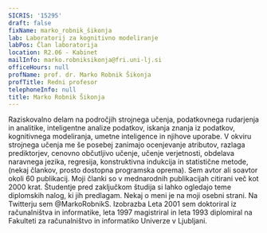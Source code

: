 ```yaml
---
SICRIS: '15295'
draft: false
fixName: marko_robnik_šikonja
lab: Laboratorij za kognitivno modeliranje
labPos: Član laboratorija
location: R2.06 - Kabinet
mailInfo: marko.robniksikonja@fri.uni-lj.si
officeHours: null
profName: prof. dr. Marko Robnik Šikonja
profTitle: Redni profesor
telephoneInfo: null
title: Marko Robnik Šikonja
---
```



Raziskovalno delam na področjih strojnega učenja, podatkovnega rudarjenja in analitike, inteligentne analize podatkov, iskanja znanja iz podatkov, kognitivnega modeliranja, umetne inteligence in njihove uporabe. V okviru strojnega učenja me še posebej zanimajo ocenjevanje atributov, razlaga prediktorjev, cenovno občutljivo učenje, učenje verjetnosti, obdelava naravnega jezika, regresija, konstruktivna indukcija in statistične metode,(nekaj člankov, prosto dostopna programska oprema). Sem avtor ali soavtor okoli 60 publikacij. Moji članki so v mednarodnih publikacijah citirani več kot 2000 krat.
Študentje pred zaključkom študija si lahko ogledajo teme diplomskih nalog, ki jih predlagam.
Nekaj o meni je na moji osebni strani. Na Twitterju sem @MarkoRobnikS.
Izobrazba
Leta 2001 sem doktoriral iz računalništva in informatike, leta 1997 magistriral in leta 1993 diplomiral na Fakulteti za računalništvo in informatiko Univerze v Ljubljani.